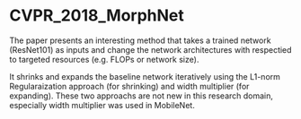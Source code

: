# CVPR_2018_MorphNet

The paper presents an interesting method that takes a trained network (ResNet101) as inputs and change the network architectures
with respectied to targeted resources (e.g. FLOPs or network size). 

It shrinks and expands the baseline network iteratively using the L1-norm Regularaization approach (for shrinking) and 
width multiplier (for expanding). These two approachs are not new in this research domain, especially width multiplier was used in
MobileNet. 
